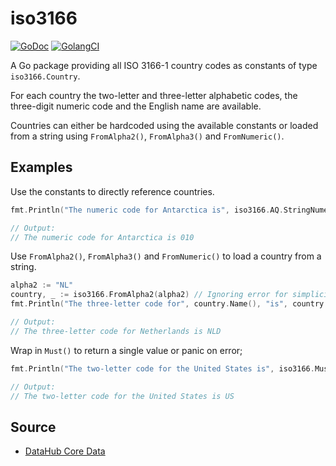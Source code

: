 # iso3166
[![GoDoc](https://godoc.org/github.com/mr-tron/iso3166?status.svg)](https://godoc.org/github.com/mr-tron/iso3166)
[![GolangCI](https://golangci.com/badges/github.com/mr-tron/iso3166.svg)](https://golangci.com/r/github.com/mr-tron/iso3166)

A Go package providing all ISO 3166-1 country codes as constants of type `iso3166.Country`.

For each country the two-letter and three-letter alphabetic codes, the three-digit numeric code
and the English name are available.

Countries can either be hardcoded using the available constants or loaded from a string using `FromAlpha2()`, 
`FromAlpha3()` and `FromNumeric()`.

## Examples
Use the constants to directly reference countries.
```go
fmt.Println("The numeric code for Antarctica is", iso3166.AQ.StringNumeric())

// Output:
// The numeric code for Antarctica is 010
```

Use `FromAlpha2()`, `FromAlpha3()` and `FromNumeric()` to load a country from a string.
```go
alpha2 := "NL"
country, _ := iso3166.FromAlpha2(alpha2) // Ignoring error for simplicity
fmt.Println("The three-letter code for", country.Name(), "is", country.Alpha3())

// Output:
// The three-letter code for Netherlands is NLD
```

Wrap in `Must()` to return a single value or panic on error;
```go
fmt.Println("The two-letter code for the United States is", iso3166.Must(iso3166.FromAlpha3("USA")).Alpha2())

// Output:
// The two-letter code for the United States is US
```

## Source
- [DataHub Core Data](https://datahub.io/core/country-codes)
